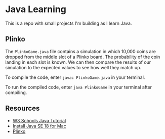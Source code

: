 # Java Learning

This is a repo with small projects I'm building as I learn Java.

## Plinko

The `PlinkoGame.java` file contains a simulation in which 10,000 coins are dropped from the middle slot of a Plinko board. The probability of the coin landing in each slot is known. We can then compare the results of our simulation to the expected values to see how well they match up.

To compile the code, enter `javac PlinkoGame.java` in your terminal.

To run the compiled code, enter `java PlinkoGame` in your terminal after compiling.

## Resources

- [W3 Schools Java Tutorial](https://www.w3schools.com/java/default.asp)
- [Install Java SE 18 for Mac](https://www.oracle.com/java/technologies/downloads/#jdk18-mac)
- [Plinko](https://pressbooks.howardcc.edu/jrip3/chapter/so-you-want-to-win-plinko/)
